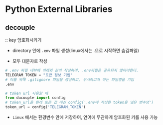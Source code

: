 # Python External Libraries

## decouple

:: key 암호화시키기

- directory 안에 `.env` 파일 생성(linux에서는 .으로 시작하면 숨김파일)

- 모두 대문자로 작성

```python
# .env 파일 내부에 아래와 같이 작성하며, .env파일은 공유되지 않아야한다.
TELEGRAM_TOKEN = "토큰 정보 기입"
# 이를 위해 .gitignore 파일을 생성하고, 무시하고자 하는 파일명을 기입
.env
```

```python
# token url 사용할 때
from ducouple import config
# token_url을 원래 토큰 값 대신 config('.env에 작성한 token을 넣은 변수명')
token_url = config('TELEGRAM_TOKEN')
```

- `Linux` 에서는 환경변수 안에 저장하여, 언어에 무관하게 암호화된 키를 사용 가능

